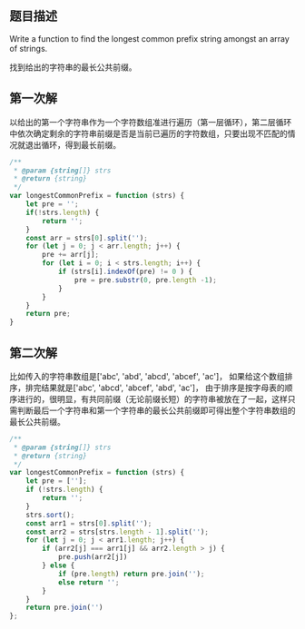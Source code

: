 ## 题目描述

Write a function to find the longest common prefix string amongst an array of strings.

找到给出的字符串的最长公共前缀。

## 第一次解

以给出的第一个字符串作为一个字符数组准进行遍历（第一层循环），第二层循环中依次确定剩余的字符串前缀是否是当前已遍历的字符数组，只要出现不匹配的情况就退出循环，得到最长前缀。

```js
/**
 * @param {string[]} strs
 * @return {string}
 */
var longestCommonPrefix = function (strs) {
    let pre = '';
    if(!strs.length) {
        return '';
    }
    const arr = strs[0].split('');
    for (let j = 0; j < arr.length; j++) {
        pre += arr[j];
        for (let i = 0; i < strs.length; i++) {
            if (strs[i].indexOf(pre) != 0 ) {
                pre = pre.substr(0, pre.length -1);
            }
        }
    }
    return pre;
}
```

## 第二次解

比如传入的字符串数组是['abc', 'abd', 'abcd', 'abcef', 'ac']， 如果给这个数组排序，排完结果就是['abc', 'abcd', 'abcef', 'abd', 'ac']， 由于排序是按字母表的顺序进行的，很明显，有共同前缀（无论前缀长短）的字符串被放在了一起，这样只需判断最后一个字符串和第一个字符串的最长公共前缀即可得出整个字符串数组的最长公共前缀。

```js
/**
 * @param {string[]} strs
 * @return {string}
 */
var longestCommonPrefix = function (strs) {
    let pre = [''];
    if (!strs.length) {
        return '';
    }
    strs.sort();
    const arr1 = strs[0].split('');
    const arr2 = strs[strs.length - 1].split('');
    for (let j = 0; j < arr1.length; j++) {
        if (arr2[j] === arr1[j] && arr2.length > j) {
            pre.push(arr2[j])
        } else {
            if (pre.length) return pre.join('');
            else return '';
        }
    }
    return pre.join('')
};
```
